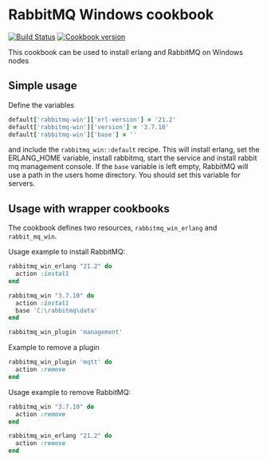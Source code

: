 # RabbitMQ Windows cookbook

[![Build Status](https://dev.azure.com/btcag-chef/chef/_apis/build/status/btc-ag.chef-rabbitmq-win?branchName=master)](https://dev.azure.com/btcag-chef/chef/_build/latest?definitionId=1?branchName=master)
[![Cookbook version](https://img.shields.io/cookbook/v/rabbitmq-win.svg?style=flat)](https://supermarket.chef.io/cookbooks/rabbitmq-win)

This cookbook can be used to install erlang and RabbitMQ on Windows nodes

## Simple usage

Define the variables 

```ruby
default['rabbitmq-win']['erl-version'] = '21.2'
default['rabbitmq-win']['version'] = '3.7.10'
default['rabbitmq-win']['base'] = ''
```
and include the `rabbitmq_win::default` recipe. This will install erlang, set the ERLANG_HOME variable, install rabbitmq, start the service and install rabbit mq management console. 
If the `base` variable is left empty, RabbitMQ will use a path in the users home directory. You should set this variable for servers.

## Usage with wrapper cookbooks

The cookbook defines two resources, `rabbitmq_win_erlang` and `rabbit_mq_win`.

Usage example to install RabbitMQ:

```ruby
rabbitmq_win_erlang "21.2" do
  action :install
end

rabbitmq_win "3.7.10" do
  action :install
  base 'C:\rabbitmq\data'
end

rabbitmq_win_plugin 'management'
```

Example to remove a plugin

```ruby
rabbitmq_win_plugin 'mqtt' do
  action :remove
end
```

Usage example to remove RabbitMQ:

```ruby
rabbitmq_win "3.7.10" do
  action :remove
end

rabbitmq_win_erlang "21.2" do
  action :remove
end
```
